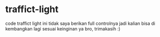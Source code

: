 # traffict-light
code traffict light ini tidak saya berikan full controlnya jadi kalian bisa di kembangkan lagi sesuai keinginan ya bro, trimakasih :)
